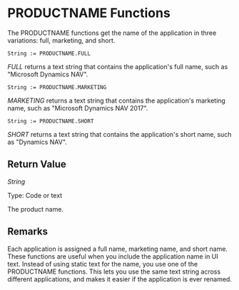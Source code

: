 <properties
                pageTitle="MESSAGE Function (Notification) | Dynamics NAV"
                description="Describes the MESSAGE function of the Notification data type for sending notifications"
                services=""
                documentationCenter=""
                authors="jswymer"/>

<tags
    ms.prod="dynamics-nav-2017"
    ms.topic="article"
    ms.devlang="na"
    ms.tgt_pltfrm="na"
    ms.workload="na"
    ms.date="06/16/2016"
    ms.author="jswymer" />

# PRODUCTNAME Functions
The PRODUCTNAME functions get the name of the application in three variations: full, marketing, and short.

```
String := PRODUCTNAME.FULL
```
*FULL* returns a text string that contains the application's full name, such as "Microsoft Dynamics NAV".

```
String := PRODUCTNAME.MARKETING
```
*MARKETING* returns a text string that contains the application's marketing name, such as "Microsoft Dynamics NAV 2017".

```
String := PRODUCTNAME.SHORT
```
*SHORT* returns a text string that contains the application's short name, such as "Dynamics NAV".

## Return Value
*String*

Type: Code or text

The product name.

## Remarks
Each application is assigned a full name, marketing name, and short name. These functions are useful when you include the application name in UI text. Instead of using static text for the name, you use one of the PRODUCTNAME functions. This lets you use the same text string across different applications, and makes it easier if the application is ever renamed.
